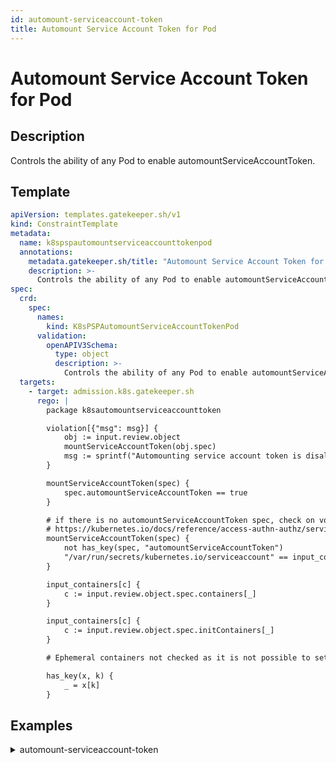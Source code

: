 ```yaml
---
id: automount-serviceaccount-token
title: Automount Service Account Token for Pod
---
```


# Automount Service Account Token for Pod

## Description
Controls the ability of any Pod to enable automountServiceAccountToken.

## Template
```yaml
apiVersion: templates.gatekeeper.sh/v1
kind: ConstraintTemplate
metadata:
  name: k8spspautomountserviceaccounttokenpod
  annotations:
    metadata.gatekeeper.sh/title: "Automount Service Account Token for Pod"
    description: >-
      Controls the ability of any Pod to enable automountServiceAccountToken.
spec:
  crd:
    spec:
      names:
        kind: K8sPSPAutomountServiceAccountTokenPod
      validation:
        openAPIV3Schema:
          type: object
          description: >-
            Controls the ability of any Pod to enable automountServiceAccountToken.
  targets:
    - target: admission.k8s.gatekeeper.sh
      rego: |
        package k8sautomountserviceaccounttoken

        violation[{"msg": msg}] {
            obj := input.review.object
            mountServiceAccountToken(obj.spec)
            msg := sprintf("Automounting service account token is disallowed, pod: %v", [obj.metadata.name])
        }

        mountServiceAccountToken(spec) {
            spec.automountServiceAccountToken == true
        }

        # if there is no automountServiceAccountToken spec, check on volumeMount in containers. Service Account token is mounted on /var/run/secrets/kubernetes.io/serviceaccount
        # https://kubernetes.io/docs/reference/access-authn-authz/service-accounts-admin/#serviceaccount-admission-controller
        mountServiceAccountToken(spec) {
            not has_key(spec, "automountServiceAccountToken")
            "/var/run/secrets/kubernetes.io/serviceaccount" == input_containers[_].volumeMounts[_].mountPath
        }

        input_containers[c] {
            c := input.review.object.spec.containers[_]
        }

        input_containers[c] {
            c := input.review.object.spec.initContainers[_]
        }

        # Ephemeral containers not checked as it is not possible to set field.

        has_key(x, k) {
            _ = x[k]
        }
```

## Examples
<details>
<summary>automount-serviceaccount-token</summary><blockquote>

<details>
<summary>constraint</summary>

```yaml
apiVersion: constraints.gatekeeper.sh/v1beta1
kind: K8sPSPAutomountServiceAccountTokenPod
metadata:
  name: psp-automount-serviceaccount-token-pod
spec:
  match:
    kinds:
      - apiGroups: [""]
        kinds: ["Pod"]
    excludedNamespaces: ["kube-system"]
```

</details>
<details>
<summary>example_allowed</summary>

```yaml
apiVersion: v1
kind: Pod
metadata:
  name: nginx-automountserviceaccounttoken-allowed
  labels:
    app: nginx-not-automountserviceaccounttoken
spec:
  automountServiceAccountToken: false
  containers:
  - name: nginx
    image: nginx
```

</details>
<details>
<summary>example_disallowed</summary>

```yaml
apiVersion: v1
kind: Pod
metadata:
  name: nginx-automountserviceaccounttoken-disallowed
  labels:
    app: nginx-automountserviceaccounttoken
spec:
  automountServiceAccountToken: true
  containers:
  - name: nginx
    image: nginx
```

</details>


</blockquote></details>
